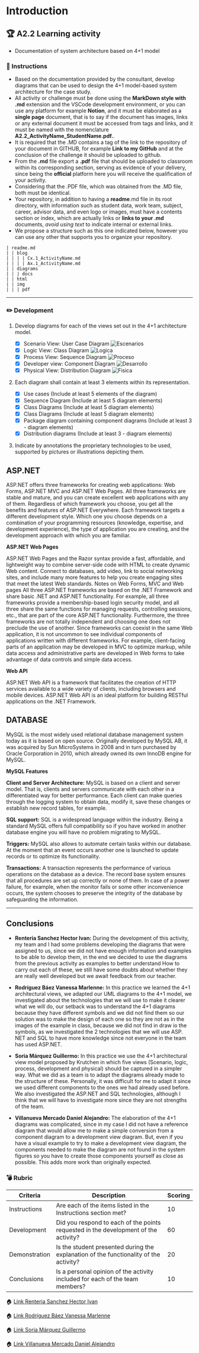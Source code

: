 # Introduction

## :trophy: A2.2 Learning activity

- Documentation of system architecture based on 4+1 model

### :blue_book: Instructions

- Based on the documentation provided by the consultant, develop diagrams that can be used to design the 4+1 model-based system architecture for the case study.
- All activity or challenge must be done using the **MarkDown style with .md** extension and the VSCode development environment, or you can use any platform for example **Notion**, and it must be elaborated as a **single page** document, that is to say if the document has images, links or any external document it must be accessed from tags and links, and it must be named with the nomenclature **A2.2_ActivityName_StudentName.pdf.**.
- It is required that the .MD contains a tag of the link to the repository of your document in GITHUB, for example **Link to my GitHub** and at the conclusion of the challenge it should be uploaded to github.
- From the **.md** file export a **.pdf** file that should be uploaded to classroom within its corresponding section, serving as evidence of your delivery, since being the **official** platform here you will receive the qualification of your activity.
- Considering that the .PDF file, which was obtained from the .MD file, both must be identical.
- Your repository, in addition to having a **readme**.md file in its root directory, with information such as student data, work team, subject, career, advisor data, and even logo or images, must have a contents section or index, which are actually links or **links to your .md** documents, _avoid using text_ to indicate internal or external links.
- We propose a structure such as this one indicated below, however you can use any other that supports you to organize your repository.

```
| readme.md
| | blog
| | | | Cx.1_ActivityName.md
| | | | Ax.1_ActivityName.md
| | diagrams
| | | docs
| | html
| | img
| | | pdf    
```
___

### :pencil2: Development

1. Develop diagrams for each of the views set out in the 4+1 architecture model.

    - [x] Scenario View: User Case Diagram
    ![Escenarios](../img/Vistadeescenarios.png)
    - [x] Logic View: Class Diagram
    ![Logica](../img/VistaLogica.png)  
    - [x] Process View: Sequence Diagram
    ![Proceso](../img/Vistadeproceso.png)
    - [x] Developer view: Component Diagram
    ![Desarrollo](../img/componente4+1.png)  
    - [x] Physical View: Distribution Diagram
    ![Fisica](../img/Vistafisica.png)  

2. Each diagram shall contain at least 3 elements within its representation.

   - [x] Use cases (Include at least 5 elements of the diagram)
   - [x] Sequence Diagram (Include at least 5 diagram elements)
   - [x] Class Diagrams (Include at least 5 diagram elements)
   - [x] Class Diagrams (Include at least 5 diagram elements)
   - [x] Package diagram containing component diagrams (Include at least 3 - diagram elements) 
   - [x] Distribution diagrams (Include at least 3 - diagram elements)

3. Indicate by annotations the proprietary technologies to be used, supported by pictures or illustrations depicting them.

## ASP.NET

ASP.NET offers three frameworks for creating web applications: Web Forms, ASP.NET MVC and ASP.NET Web Pages. All three frameworks are stable and mature, and you can create excellent web applications with any of them. Regardless of which framework you choose, you get all the benefits and features of ASP.NET Everywhere.
Each framework targets a different development style. Which one you choose depends on a combination of your programming resources (knowledge, expertise, and development experience), the type of application you are creating, and the development approach with which you are familiar.

**ASP.NET Web Pages**

ASP.NET Web Pages and the Razor syntax provide a fast, affordable, and lightweight way to combine server-side code with HTML to create dynamic Web content. Connect to databases, add video, link to social networking sites, and include many more features to help you create engaging sites that meet the latest Web standards.
Notes on Web Forms, MVC and Web pages 
All three ASP.NET frameworks are based on the .NET Framework and share basic .NET and ASP.NET functionality. For example, all three frameworks provide a membership-based login security model, and all three share the same functions for managing requests, controlling sessions, etc., that are part of the core ASP.NET functionality. 
Furthermore, the three frameworks are not totally independent and choosing one does not preclude the use of another. Since frameworks can coexist in the same Web application, it is not uncommon to see individual components of applications written with different frameworks. For example, client-facing parts of an application may be developed in MVC to optimize markup, while data access and administrative parts are developed in Web forms to take advantage of data controls and simple data access.

**Web API**

ASP.NET Web API is a framework that facilitates the creation of HTTP services available to a wide variety of clients, including browsers and mobile devices. ASP.NET Web API is an ideal platform for building RESTful applications on the .NET Framework.

## DATABASE

MySQL is the most widely used relational database management system today as it is based on open source. Originally developed by MySQL AB, it was acquired by Sun MicroSystems in 2008 and in turn purchased by Oracle Corporation in 2010, which already owned its own InnoDB engine for MySQL.

**MySQL Features**

**Client and Server Architecture:** MySQL is based on a client and server model. That is, clients and servers communicate with each other in a differentiated way for better performance. Each client can make queries through the logging system to obtain data, modify it, save these changes or establish new record tables, for example.

**SQL support:** SQL is a widespread language within the industry. Being a standard MySQL offers full compatibility so if you have worked in another database engine you will have no problem migrating to MySQL.

**Triggers:** MySQL also allows to automate certain tasks within our database. At the moment that an event occurs another one is launched to update records or to optimize its functionality.

**Transactions:** A transaction represents the performance of various operations on the database as a device. The record base system ensures that all procedures are set up correctly or none of them. In case of a power failure, for example, when the monitor fails or some other inconvenience occurs, the system chooses to preserve the integrity of the database by safeguarding the information.
___

## Conclusions 

*  **Renteria Sanchez Hector Ivan:** During the development of this activity, my team and I had some problems developing the diagrams that were assigned to us, since we did not have enough information and examples to be able to develop them, in the end we decided to use the diagrams from the previous activity as examples to better understand How to carry out each of these, we still have some doubts about whether they are really well developed but we await feedback from our teacher.
  
*  **Rodríguez Báez Vanessa Marlenne:** In this practice we learned the 4+1 architectural views, we adapted our UML diagrams to the 4+1 model, we investigated about the technologies that we will use to make it clearer what we will do, our setback was to understand the 4+1 diagrams because they have different symbols and we did not find them so our solution was to make the design of each one so they are not as in the images of the example in class, because we did not find in draw io the symbols, as we investigated the 2 technologies that we will use ASP. NET and SQL to have more knowledge since not everyone in the team has used ASP.NET.
  
*  **Soria Márquez Guillermo:** In this practice we use the 4+1 architectural view model proposed by Krutchen in which five views (Scenario, logic, process, development and physical) should be captured in a simpler way. What we did as a team is to adapt the diagrams already made to the structure of these. Personally, it was difficult for me to adapt it since we used different components to the ones we had already used before. We also investigated the ASP.NET and SQL technologies, although I think that we will have to investigate more since they are not strengths of the team.

*  **Villanueva Mercado Daniel Alejandro:** The elaboration of the 4+1 diagrams was complicated, since in my case I did not have a reference diagram that would allow me to make a simple conversion from a component diagram to a development view diagram. But, even if you have a visual example to try to make a development view diagram, the components needed to make the diagram are not found in the system figures so you have to create those components yourself as close as possible. This adds more work than originally expected.


### :bomb: Rubric

| Criteria | Description | Scoring |
| ------------- | -------------------------------------------------------------------------------------------- | ------- |
| Instructions | Are each of the items listed in the Instructions section met?  | 10 | 
| Development | Did you respond to each of the points requested in the development of the activity?| 60 | 
| Demonstration | Is the student presented during the explanation of the functionality of the activity?  | 20 | 
| Conclusions | Is a personal opinion of the activity included for each of the team members? | 10 | 

:house: [Link Renteria Sanchez Hector Ivan](https://github.com/IvanRenteria/Analisis-Avanzado-de-Software)

:house: [Link Rodríguez Báez Vanessa Marlenne](https://github.com/vanessamRodriguez/Analisis-Avanzado-de-Software)

:house: [Link Soria Márquez Guillermo](https://github.com/GuillermoSoria97/Analisis_Avanzado_de_Software)

:house: [Link Villanueva Mercado Daniel Alejandro](https://github.com/Dany305/Analisis-Avanzado-de-Software)
